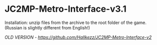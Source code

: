 # JC2MP-Metro-Interface-v3.1
Installation: unzip files from the archive to the root folder of the game. (Russian is slightly different from English!)

*OLD VERSION - https://github.com/Hallkezz/JC2MP-Metro-Interface-v2*
